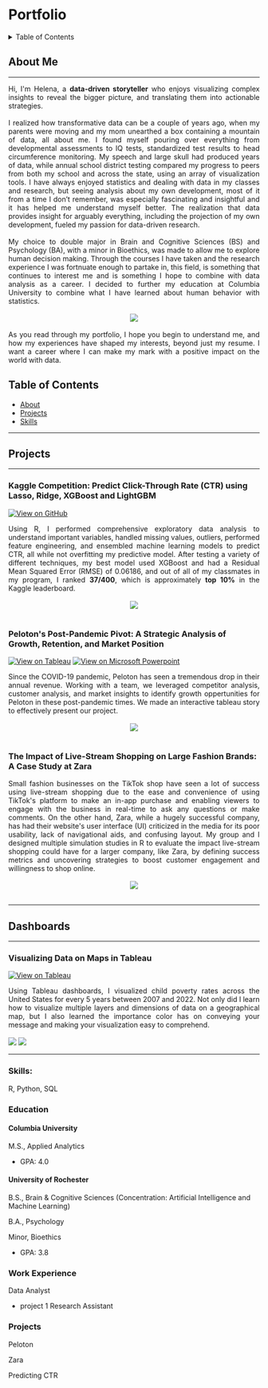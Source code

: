 
# Portfolio
<details>

  <summary>Table of Contents</summary>
  <a href="https://github.com/helenabardsley/portfolio/blob/main/index.md#about">About Me</a> 

  <p>About Me [(https://github.com/helenabardsley/portfolio/blob/main/index.md#about)]</p>
  <p>[Projects](https://github.com/helenabardsley/portfolio/blob/main/index.md#projects)</p>
  <p>[Skills](https://github.com/helenabardsley/portfolio/blob/main/index.md#skills)</p>

</details>


## About Me
---
<div style="text-align: justify"> Hi, I'm Helena, a <b>data-driven storyteller</b> who enjoys visualizing complex insights to reveal the bigger picture, and translating them into actionable strategies. </div> 
<br>
<div style="text-align: justify"> I realized how transformative data can be a couple of years ago, when my parents were moving and my mom unearthed a box containing a mountain of data, all about me. I found myself pouring over everything from developmental assessments to IQ tests, standardized test results to head circumference monitoring. My speech and large skull had produced years of data, while annual school district testing compared my progress to peers from both my school and across the state, using an array of visualization tools. I have always enjoyed statistics and dealing with data in my classes and research, but seeing analysis about my own development, most of it from a time I don’t remember, was especially fascinating and insightful and it has helped me understand myself better. The realization that data provides insight for arguably everything, including the projection of my own development, fueled my passion for data-driven research. </div>
<br>
<div style="text-align: justify"> My choice to double major in Brain and Cognitive Sciences (BS) and Psychology (BA), with a minor in Bioethics, was made to allow me to explore human decision making. Through the courses I have taken and the research experience I was fortnuate enough to partake in, this field, is something that continues to interest me and is something I hope to combine with data analysis as a career. I decided to further my education at Columbia University to combine what I have learned about human behavior with statistics. </div>
<br>
<center><img src="images/Graduation.jpg"/></center>
<br>
<div style="text-align: justify"> As you read through my portfolio, I hope you begin to understand me, and how my experiences have shaped my interests, beyond just my resume. I want a career where I can make my mark with a positive impact on the world with data. </div>

## Table of Contents
- [About](https://github.com/helenabardsley/portfolio/blob/main/index.md#about)
- [Projects](https://github.com/helenabardsley/portfolio/blob/main/index.md#projects)
- [Skills](https://github.com/helenabardsley/portfolio/blob/main/index.md#skills)
  
---
## Projects
---
### Kaggle Competition: Predict Click-Through Rate (CTR) using Lasso, Ridge, XGBoost and LightGBM
[![View on GitHub](https://img.shields.io/badge/GitHub-View_on_GitHub-blue?logo=GitHub)](Projects/PAC%20Project%20Report.html)


<div style="text-align: justify">Using R, I performed comprehensive exploratory data analysis to understand important variables, handled missing values, outliers, performed feature engineering, and ensembled machine learning models to predict CTR, all while not overfitting my predictive model. After testing a variety of different techniques, my best model used XGBoost and had a Residual Mean Squared Error (RMSE) of 0.06186, and out of all of my classmates in my program, I ranked <b>37/400</b>, which is approximately <b>top 10%</b> in the Kaggle leaderboard.</div>
<br>
<center><img src="images/Kaggle_logo.png"/></center>
<br>

### Peloton's Post-Pandemic Pivot: A Strategic Analysis of Growth, Retention, and Market Position
[![View on Tableau](https://img.shields.io/badge/GitHub-View_on_Tableau-blue?logo=Tableau)](Projects/Peloton.twbx)
[![View on Microsoft Powerpoint](https://img.shields.io/badge/GitHub-View_on_Powerpoint-blue?logo=Powerpoint)](Projects/Peloton.pptx)
<div style="text-align: justify"> Since the COVID-19 pandemic, Peloton has seen a tremendous drop in their annual revenue. Working with a team, we leveraged competitor analysis, customer analysis, and market insights to identify growth oppertunities for Peloton in these post-pandemic times. We made an interactive tableau story to effectively present our project. </div>
<br>
<center><img src="images/Peloton.png"/></center>
<br>

### The Impact of Live-Stream Shopping on Large Fashion Brands: A Case Study at Zara
<div style="text-align: justify"> Small fashion businesses on the TikTok shop have seen a lot of success using live-stream shopping due to the ease and convenience of using TikTok's platform to make an in-app purchase and enabling viewers to engage with the business in real-time to ask any questions or make comments. On the other hand, Zara, while a hugely successful company, has had their website's user interface (UI) criticized in the media for its poor usability, lack of navigational aids, and confusing layout. My group and I designed multiple simulation studies in R to evaluate the impact live-stream shopping could have for a larger company, like Zara, by defining success metrics and uncovering strategies to boost customer engagement and willingness to shop online. </div>
<br>
<center><img src="images/Zara.png"/></center>
<br>


---
## Dashboards
---
### Visualizing Data on Maps in Tableau
[![View on Tableau](https://img.shields.io/badge/GitHub-View_on_Tableau-blue?logo=Tableau)](Projects/Visualizing_Data_Maps.twbx)
<div style="text-align: justify">Using Tableau dashboards, I visualized child poverty rates across the United States for every 5 years between 2007 and 2022. Not only did I learn how to visualize multiple layers and dimensions of data on a geographical map, but I also learned the importance color has on conveying your message and making your visualization easy to comprehend. </div>
<br>
<img src="images/Child_Pov_Rates_ 1.png"/>
<img src="images/Child_Pov_Rates_2.png"/>
<br>


---
### Skills: 
R, Python, SQL

### Education
#### Columbia University
M.S., Applied Analytics
- GPA: 4.0

#### University of Rochester
B.S., Brain & Cognitive Sciences (Concentration: Artificial Intelligence and Machine Learning)

B.A., Psychology

Minor, Bioethics
- GPA: 3.8

### Work Experience
Data Analyst
- project 1
Research Assistant

### Projects
Peloton

Zara

Predicting CTR
